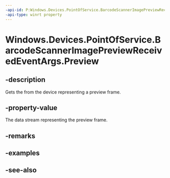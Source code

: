 ```yaml
---
-api-id: P:Windows.Devices.PointOfService.BarcodeScannerImagePreviewReceivedEventArgs.Preview
-api-type: winrt property
---
```


<!-- Property syntax
public Windows.Storage.Streams.IRandomAccessStreamWithContentType Preview { get; }
-->

# Windows.Devices.PointOfService.BarcodeScannerImagePreviewReceivedEventArgs.Preview

## -description
Gets the  from the device representing a preview frame.

## -property-value
The data stream representing the preview frame.

## -remarks

## -examples

## -see-also
